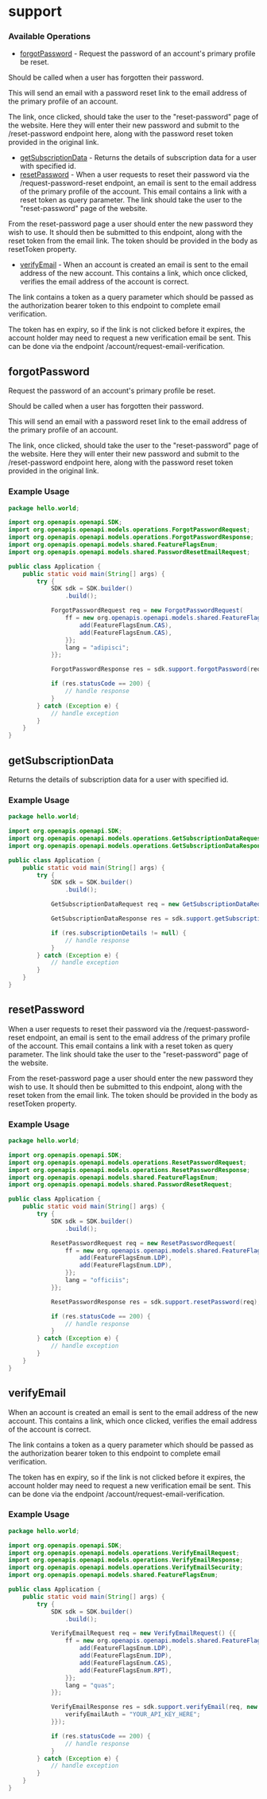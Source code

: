 # support

### Available Operations

* [forgotPassword](#forgotpassword) - Request the password of an account's primary profile be reset.

Should be called when a user has forgotten their password.

This will send an email with a password reset link to the email address of the
primary profile of an account.

The link, once clicked, should take the user to the "reset-password" page of the
website. Here they will enter their new password and submit to the /reset-password
endpoint here, along with the password reset token provided in the original link.

* [getSubscriptionData](#getsubscriptiondata) - Returns the details of subscription data for a user with specified id.
* [resetPassword](#resetpassword) - When a user requests to reset their password via the /request-password-reset endpoint, an
email is sent to the email address of the primary profile of the account. This email contains a link
with a reset token as query parameter. The link should take the user to the "reset-password"
page of the website.

From the reset-password page a user should enter the new password they wish to use. 
It should then be submitted to this endpoint,
along with the reset token from the email link. 
The token should be provided in the body as resetToken property.

* [verifyEmail](#verifyemail) - When an account is created an email is sent to the email address of the new account.
This contains a link, which once clicked, verifies the email address of the account is correct.

The link contains a token as a query parameter which should be passed as the authorization
bearer token to this endpoint to complete email verification.

The token has en expiry, so if the link is not clicked before it expires, the account holder
may need to request a new verification email be sent. This can be done via the endpoint
/account/request-email-verification.


## forgotPassword

Request the password of an account's primary profile be reset.

Should be called when a user has forgotten their password.

This will send an email with a password reset link to the email address of the
primary profile of an account.

The link, once clicked, should take the user to the "reset-password" page of the
website. Here they will enter their new password and submit to the /reset-password
endpoint here, along with the password reset token provided in the original link.


### Example Usage

```java
package hello.world;

import org.openapis.openapi.SDK;
import org.openapis.openapi.models.operations.ForgotPasswordRequest;
import org.openapis.openapi.models.operations.ForgotPasswordResponse;
import org.openapis.openapi.models.shared.FeatureFlagsEnum;
import org.openapis.openapi.models.shared.PasswordResetEmailRequest;

public class Application {
    public static void main(String[] args) {
        try {
            SDK sdk = SDK.builder()
                .build();

            ForgotPasswordRequest req = new ForgotPasswordRequest(                new PasswordResetEmailRequest("voluptas");) {{
                ff = new org.openapis.openapi.models.shared.FeatureFlagsEnum[]{{
                    add(FeatureFlagsEnum.CAS),
                    add(FeatureFlagsEnum.CAS),
                }};
                lang = "adipisci";
            }};            

            ForgotPasswordResponse res = sdk.support.forgotPassword(req);

            if (res.statusCode == 200) {
                // handle response
            }
        } catch (Exception e) {
            // handle exception
        }
    }
}
```

## getSubscriptionData

Returns the details of subscription data for a user with specified id.

### Example Usage

```java
package hello.world;

import org.openapis.openapi.SDK;
import org.openapis.openapi.models.operations.GetSubscriptionDataRequest;
import org.openapis.openapi.models.operations.GetSubscriptionDataResponse;

public class Application {
    public static void main(String[] args) {
        try {
            SDK sdk = SDK.builder()
                .build();

            GetSubscriptionDataRequest req = new GetSubscriptionDataRequest("minus");            

            GetSubscriptionDataResponse res = sdk.support.getSubscriptionData(req);

            if (res.subscriptionDetails != null) {
                // handle response
            }
        } catch (Exception e) {
            // handle exception
        }
    }
}
```

## resetPassword

When a user requests to reset their password via the /request-password-reset endpoint, an
email is sent to the email address of the primary profile of the account. This email contains a link
with a reset token as query parameter. The link should take the user to the "reset-password"
page of the website.

From the reset-password page a user should enter the new password they wish to use. 
It should then be submitted to this endpoint,
along with the reset token from the email link. 
The token should be provided in the body as resetToken property.


### Example Usage

```java
package hello.world;

import org.openapis.openapi.SDK;
import org.openapis.openapi.models.operations.ResetPasswordRequest;
import org.openapis.openapi.models.operations.ResetPasswordResponse;
import org.openapis.openapi.models.shared.FeatureFlagsEnum;
import org.openapis.openapi.models.shared.PasswordResetRequest;

public class Application {
    public static void main(String[] args) {
        try {
            SDK sdk = SDK.builder()
                .build();

            ResetPasswordRequest req = new ResetPasswordRequest(                new PasswordResetRequest("dolores", "blanditiis");) {{
                ff = new org.openapis.openapi.models.shared.FeatureFlagsEnum[]{{
                    add(FeatureFlagsEnum.LDP),
                    add(FeatureFlagsEnum.LDP),
                }};
                lang = "officiis";
            }};            

            ResetPasswordResponse res = sdk.support.resetPassword(req);

            if (res.statusCode == 200) {
                // handle response
            }
        } catch (Exception e) {
            // handle exception
        }
    }
}
```

## verifyEmail

When an account is created an email is sent to the email address of the new account.
This contains a link, which once clicked, verifies the email address of the account is correct.

The link contains a token as a query parameter which should be passed as the authorization
bearer token to this endpoint to complete email verification.

The token has en expiry, so if the link is not clicked before it expires, the account holder
may need to request a new verification email be sent. This can be done via the endpoint
/account/request-email-verification.


### Example Usage

```java
package hello.world;

import org.openapis.openapi.SDK;
import org.openapis.openapi.models.operations.VerifyEmailRequest;
import org.openapis.openapi.models.operations.VerifyEmailResponse;
import org.openapis.openapi.models.operations.VerifyEmailSecurity;
import org.openapis.openapi.models.shared.FeatureFlagsEnum;

public class Application {
    public static void main(String[] args) {
        try {
            SDK sdk = SDK.builder()
                .build();

            VerifyEmailRequest req = new VerifyEmailRequest() {{
                ff = new org.openapis.openapi.models.shared.FeatureFlagsEnum[]{{
                    add(FeatureFlagsEnum.LDP),
                    add(FeatureFlagsEnum.IDP),
                    add(FeatureFlagsEnum.CAS),
                    add(FeatureFlagsEnum.RPT),
                }};
                lang = "quas";
            }};            

            VerifyEmailResponse res = sdk.support.verifyEmail(req, new VerifyEmailSecurity("hic") {{
                verifyEmailAuth = "YOUR_API_KEY_HERE";
            }});

            if (res.statusCode == 200) {
                // handle response
            }
        } catch (Exception e) {
            // handle exception
        }
    }
}
```
